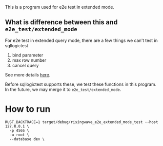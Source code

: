 This is a program used for e2e test in extended mode.

## What is difference between this and `e2e_test/extended_mode`

For e2e test in extended query mode, there are a few things we can't test in sqllogictest

1. bind parameter
2. max row number
3. cancel query

See more details [here](https://www.postgresql.org/docs/15/protocol-flow.html#PROTOCOL-FLOW-PIPELINING:~:text=Once%20a%20portal,count%20is%20ignored).

Before sqllogictest supports these, we test these functions in this program. In the future, we may merge it to `e2e_test/extended_mode`.

# How to run

```shell
RUST_BACKTRACE=1 target/debug/risingwave_e2e_extended_mode_test --host 127.0.0.1 \
  -p 4566 \
  -u root \
  --database dev \
```